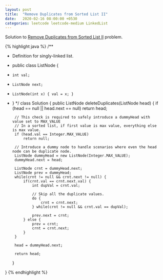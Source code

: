 ```yaml
---
layout: post
title:  "Remove Duplicates from Sorted List II"
date:   2020-02-16 08:00:00 +0530
categories: leetcode leetcode-medium LinkedList
---
```


Solution to [Remove Duplicates from Sorted List II][leetcode] problem.

{% highlight java %}
/**
 * Definition for singly-linked list.
 * public class ListNode {
 *     int val;
 *     ListNode next;
 *     ListNode(int x) { val = x; }
 * }
 */
class Solution {
    public ListNode deleteDuplicates(ListNode head) {
        if (head == null || head.next == null)
            return head;

        // This check is required to safely introduce a dummyHead with value set to MAX_VALUE
        // In a sorted list, if first value is max value, everything else is max value.
        if (head.val == Integer.MAX_VALUE)
            return null;

        // Introduce a dummy node to handle scenarios where even the head node can be duplicate node.
        ListNode dummyHead = new ListNode(Integer.MAX_VALUE);
        dummyHead.next = head;

        ListNode crnt = dummyHead.next;
        ListNode prev = dummyHead;
        while(crnt != null && crnt.next != null) {
            if(crnt.val == crnt.next.val) {
                int dupVal = crnt.val;

                // Skip all the duplicate values.
                do {
                    crnt = crnt.next;
                } while(crnt != null && crnt.val == dupVal);

                prev.next = crnt;
            } else {
                prev = crnt;
                crnt = crnt.next;
            }
        }

        head = dummyHead.next;

        return head;
    }
    

}
{% endhighlight %}

[leetcode]: https://leetcode.com/problems/remove-duplicates-from-sorted-list-ii/
